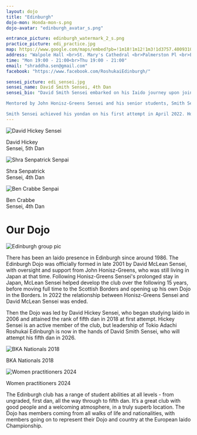 ```yaml
---
layout: dojo
title: "Edinburgh"
dojo-mon: Honda-mon-s.png
dojo-avatar: "edinburgh_avatar_s.png"

entrance_picture: edinburgh_watermark_2_s.png
practice_picture: edi_practice.jpg
map: https://www.google.com/maps/embed?pb=!1m18!1m12!1m3!1d3757.400931039466!2d-3.2180878116971945!3d55.946530065473524!2m3!1f0!2f0!3f0!3m2!1i1024!2i768!4f13.1!3m3!1m2!1s0x4887c77dc45f0d63%3A0x21993f851ebcf4c4!2sTokyo%20Adachi%20Roshukai%20Edinburgh!5e0!3m2!1sen!2suk!4v1711563933633!5m2!1sen!2suk
address: "Walpole Hall <br>St. Mary's Cathedral <br>Palmerston Pl <br>Edinburgh, EH12 5AW"
time: "Mon 19:00 - 21:00<br>Thu 19:00 - 21:00"
email: "shraddha.sen@gmail.com"
facebook: "https://www.facebook.com/RoshukaiEdinburgh/"

sensei_picture: edi_sensei.jpg
sensei_name: David Smith Sensei, 4th Dan
sensei_bio: "David Smith Sensei embarked on his Iaido journey upon joining the Edinburgh Dojo in 2013. Initially driven by a childhood fascination with samurai movies, he soon discovered the depth and intricacy of this martial art, far beyond mere swordplay.<br><br>

Mentored by John Honisz-Greens Sensei and his senior students, Smith Sensei dedicated himself to rigorous training, participating in sessions and seminars both in the UK and internationally. His most enlightening experience to date was a two-week visit to Japan in November 2022, where he trained under the guidance of Honda Sensei at our patron Dojo.<br><br>

Smith Sensei achieved his yondan on his first attempt in April 2022. Holding a BKA Level 1 coaching certification, he subsequently assumed leadership of the Edinburgh Dojo."
---
```

<div class="grid-senpai">
  <div class="senpai-item">
    <img class="teacher-img" src="../assets/images/dojos/hickey-sensei.jpg" alt="David Hickey Sensei">
    <p>David Hickey<br>Sensei, 5th Dan</p>
  </div>
  <div class="senpai-item">
    <img class="teacher-img" src="../assets/images/dojos/shra-senpai.jpg" alt="Shra Senpatrick Senpai">
    <p>Shra Senpatrick<br>Sensei, 4th Dan</p>
  </div>
  <div class="senpai-item">
    <img class="teacher-img" src="../assets/images/dojos/Ben-Senpai.jpg" alt="Ben Crabbe Senpai">
    <p>Ben Crabbe<br>Sensei, 4th Dan</p>
  </div>
</div>

# Our Dojo
<div class="image-container single-image-container">
  <img src="../assets/images/dojos/edinburgh-group.jpg" alt="Edinburgh group pic">
</div>

There has been an Iaido presence in Edinburgh since around 1986. The Edinburgh Dojo was officially formed in late 2001 by David McLean Sensei, with oversight and support from John Honisz-Greens, who was still living in Japan at that time. Following Honisz-Greens Sensei's prolonged stay in Japan, McLean Sensei helped develop the club over the following 15 years, before moving full time to the Scottish Borders and opening up his own Dojo in the Borders. In 2022 the relationship between Honisz-Greens Sensei and David McLean Sensei was ended. 

Then the Dojo was led by David Hickey Sensei, who began studying Iaido in 2006 and attained the rank of fifth dan in 2018 at first attempt. Hickey Sensei is an active member of the club, but leadership of Tokio Adachi Roshukai Edinburgh is now in the hands of David Smith Sensei, who will attempt his fifth dan in 2026. 

<div class="image-container grid-image-container">
    <div class="image-with-caption-item">
        <img src="../assets/images/dojos/edinburgh-nats-2018.jpg" alt="BKA Nationals 2018">
        <p>BKA Nationals 2018</p>
    </div>
    <div class="image-with-caption-item">
        <img src="../assets/images/dojos/edi-group-photo-females-2024.jpg" alt="Women practitioners 2024">
        <p>Women practitioners 2024</p>
    </div>
</div>

The Edinburgh club has a range of student abilities at all levels - from ungraded, first dan, all the way through to fifth dan. It’s a great club with good people and a welcoming atmosphere, in a truly superb location. The Dojo has members coming from all walks of life and nationalities, with members going on to represent their Dojo and country at the European Iaido Championship.